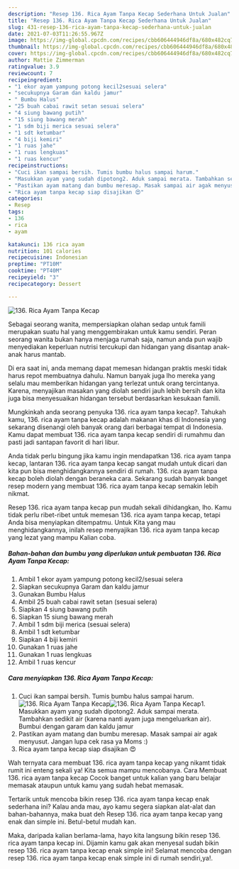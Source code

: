 ```yaml
---
description: "Resep 136. Rica Ayam Tanpa Kecap Sederhana Untuk Jualan"
title: "Resep 136. Rica Ayam Tanpa Kecap Sederhana Untuk Jualan"
slug: 431-resep-136-rica-ayam-tanpa-kecap-sederhana-untuk-jualan
date: 2021-07-03T11:26:55.967Z
image: https://img-global.cpcdn.com/recipes/cbb606444946df8a/680x482cq70/136-rica-ayam-tanpa-kecap-foto-resep-utama.jpg
thumbnail: https://img-global.cpcdn.com/recipes/cbb606444946df8a/680x482cq70/136-rica-ayam-tanpa-kecap-foto-resep-utama.jpg
cover: https://img-global.cpcdn.com/recipes/cbb606444946df8a/680x482cq70/136-rica-ayam-tanpa-kecap-foto-resep-utama.jpg
author: Mattie Zimmerman
ratingvalue: 3.9
reviewcount: 7
recipeingredient:
- "1 ekor ayam yampung potong kecil2sesuai selera"
- "secukupnya Garam dan kaldu jamur"
- " Bumbu Halus"
- "25 buah cabai rawit setan sesuai selera"
- "4 siung bawang putih"
- "15 siung bawang merah"
- "1 sdm biji merica sesuai selera"
- "1 sdt ketumbar"
- "4 biji kemiri"
- "1 ruas jahe"
- "1 ruas lengkuas"
- "1 ruas kencur"
recipeinstructions:
- "Cuci ikan sampai bersih. Tumis bumbu halus sampai harum."
- "Masukkan ayam yang sudah dipotong2. Aduk sampai merata. Tambahkan sedikit air (karena nanti ayam juga mengeluarkan air). Bumbui dengan garam dan kaldu jamur"
- "Pastikan ayam matang dan bumbu meresap. Masak sampai air agak menyusut. Jangan lupa cek rasa ya Moms :)"
- "Rica ayam tanpa kecap siap disajikan 😍"
categories:
- Resep
tags:
- 136
- rica
- ayam

katakunci: 136 rica ayam 
nutrition: 101 calories
recipecuisine: Indonesian
preptime: "PT10M"
cooktime: "PT40M"
recipeyield: "3"
recipecategory: Dessert

---
```



![136. Rica Ayam Tanpa Kecap](https://img-global.cpcdn.com/recipes/cbb606444946df8a/680x482cq70/136-rica-ayam-tanpa-kecap-foto-resep-utama.jpg)

Sebagai seorang wanita, mempersiapkan olahan sedap untuk famili merupakan suatu hal yang menggembirakan untuk kamu sendiri. Peran seorang  wanita bukan hanya menjaga rumah saja, namun anda pun wajib menyediakan keperluan nutrisi tercukupi dan hidangan yang disantap anak-anak harus mantab.

Di era  saat ini, anda memang dapat memesan hidangan praktis meski tidak harus repot membuatnya dahulu. Namun banyak juga lho mereka yang selalu mau memberikan hidangan yang terlezat untuk orang tercintanya. Karena, menyajikan masakan yang diolah sendiri jauh lebih bersih dan kita juga bisa menyesuaikan hidangan tersebut berdasarkan kesukaan famili. 



Mungkinkah anda seorang penyuka 136. rica ayam tanpa kecap?. Tahukah kamu, 136. rica ayam tanpa kecap adalah makanan khas di Indonesia yang sekarang disenangi oleh banyak orang dari berbagai tempat di Indonesia. Kamu dapat membuat 136. rica ayam tanpa kecap sendiri di rumahmu dan pasti jadi santapan favorit di hari libur.

Anda tidak perlu bingung jika kamu ingin mendapatkan 136. rica ayam tanpa kecap, lantaran 136. rica ayam tanpa kecap sangat mudah untuk dicari dan kita pun bisa menghidangkannya sendiri di rumah. 136. rica ayam tanpa kecap boleh diolah dengan beraneka cara. Sekarang sudah banyak banget resep modern yang membuat 136. rica ayam tanpa kecap semakin lebih nikmat.

Resep 136. rica ayam tanpa kecap pun mudah sekali dihidangkan, lho. Kamu tidak perlu ribet-ribet untuk memesan 136. rica ayam tanpa kecap, tetapi Anda bisa menyiapkan ditempatmu. Untuk Kita yang mau menghidangkannya, inilah resep menyajikan 136. rica ayam tanpa kecap yang lezat yang mampu Kalian coba.

<!--inarticleads1-->

##### Bahan-bahan dan bumbu yang diperlukan untuk pembuatan 136. Rica Ayam Tanpa Kecap:

1. Ambil 1 ekor ayam yampung potong kecil2/sesuai selera
1. Siapkan secukupnya Garam dan kaldu jamur
1. Gunakan  Bumbu Halus
1. Ambil 25 buah cabai rawit setan (sesuai selera)
1. Siapkan 4 siung bawang putih
1. Siapkan 15 siung bawang merah
1. Ambil 1 sdm biji merica (sesuai selera)
1. Ambil 1 sdt ketumbar
1. Siapkan 4 biji kemiri
1. Gunakan 1 ruas jahe
1. Gunakan 1 ruas lengkuas
1. Ambil 1 ruas kencur




<!--inarticleads2-->

##### Cara menyiapkan 136. Rica Ayam Tanpa Kecap:

1. Cuci ikan sampai bersih. Tumis bumbu halus sampai harum.
<img src="https://img-global.cpcdn.com/steps/e199956dfd4973a9/160x128cq70/136-rica-ayam-tanpa-kecap-langkah-memasak-1-foto.jpg" alt="136. Rica Ayam Tanpa Kecap"><img src="https://img-global.cpcdn.com/steps/87a4261c95f2e65f/160x128cq70/136-rica-ayam-tanpa-kecap-langkah-memasak-1-foto.jpg" alt="136. Rica Ayam Tanpa Kecap">1. Masukkan ayam yang sudah dipotong2. Aduk sampai merata. Tambahkan sedikit air (karena nanti ayam juga mengeluarkan air). Bumbui dengan garam dan kaldu jamur
1. Pastikan ayam matang dan bumbu meresap. Masak sampai air agak menyusut. Jangan lupa cek rasa ya Moms :)
1. Rica ayam tanpa kecap siap disajikan 😍




Wah ternyata cara membuat 136. rica ayam tanpa kecap yang nikamt tidak rumit ini enteng sekali ya! Kita semua mampu mencobanya. Cara Membuat 136. rica ayam tanpa kecap Cocok banget untuk kalian yang baru belajar memasak ataupun untuk kamu yang sudah hebat memasak.

Tertarik untuk mencoba bikin resep 136. rica ayam tanpa kecap enak sederhana ini? Kalau anda mau, ayo kamu segera siapkan alat-alat dan bahan-bahannya, maka buat deh Resep 136. rica ayam tanpa kecap yang enak dan simple ini. Betul-betul mudah kan. 

Maka, daripada kalian berlama-lama, hayo kita langsung bikin resep 136. rica ayam tanpa kecap ini. Dijamin kamu gak akan menyesal sudah bikin resep 136. rica ayam tanpa kecap enak simple ini! Selamat mencoba dengan resep 136. rica ayam tanpa kecap enak simple ini di rumah sendiri,ya!.

